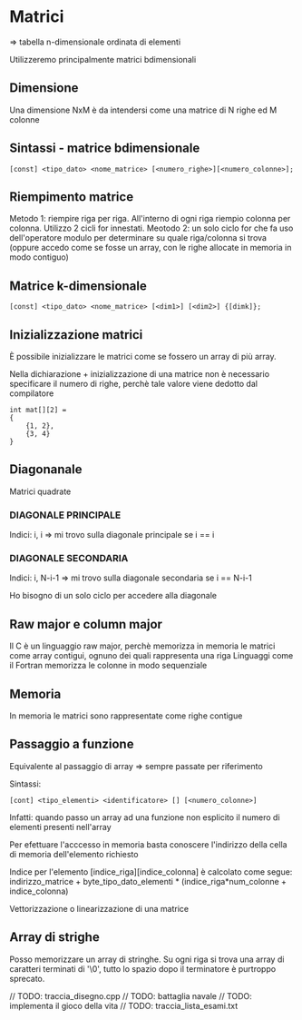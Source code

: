 # Matrici
=> tabella n-dimensionale ordinata di elementi

Utilizzeremo principalmente matrici bdimensionali

## Dimensione
Una dimensione NxM è da intendersi come una matrice di N righe ed M colonne

## Sintassi - matrice bdimensionale
```
[const] <tipo_dato> <nome_matrice> [<numero_righe>][<numero_colonne>];
```

## Riempimento matrice
Metodo 1: riempire riga per riga. All'interno di ogni riga riempio colonna per colonna. Utilizzo 2 cicli for innestati.
Meotodo 2: un solo ciclo for che fa uso dell'operatore modulo per determinare su quale riga/colonna si trova (oppure accedo come se fosse un array, con le righe allocate in memoria in modo contiguo) 

## Matrice k-dimensionale
```
[const] <tipo_dato> <nome_matrice> [<dim1>] [<dim2>] {[dimk]};
```

## Inizializzazione matrici
È possibile inizializzare le matrici come se fossero un array di più array.

Nella dichiarazione + inizializzazione di una matrice non è necessario specificare il numero di righe, perchè tale valore viene dedotto dal compilatore

```
int mat[][2] =
{
	{1, 2},
	{3, 4}
}
```

## Diagonanale
Matrici quadrate

### DIAGONALE PRINCIPALE
Indici: i, i => mi trovo sulla diagonale principale se i == i

### DIAGONALE SECONDARIA
Indici: i, N-i-1 => mi trovo sulla diagonale secondaria se i == N-i-1

Ho bisogno di un solo ciclo per accedere alla diagonale

## Raw major e column major
Il C è un linguaggio raw major, perchè memorizza in memoria le matrici come array contigui, ognuno dei quali rappresenta una riga
Linguaggi come il Fortran memorizza le colonne in modo sequenziale

## Memoria
In memoria le matrici sono rappresentate come righe contigue

## Passaggio a funzione
Equivalente al passaggio di array
=> sempre passate per riferimento

Sintassi:
```
[cont] <tipo_elementi> <identificatore> [] [<numero_colonne>]
```

Infatti: quando passo un array ad una funzione non esplicito il numero di elementi presenti nell'array

Per efettuare l'acccesso in memoria basta conoscere l'indirizzo della cella di memoria dell'elemento richiesto

Indice per l'elemento \[indice_riga][indice_colonna] è calcolato come segue:
indirizzo_matrice + byte_tipo_dato_elementi \* (indice_riga\*num_colonne + indice_colonna)

Vettorizzazione o linearizzazione di una matrice

## Array di strighe
Posso memorizzare un array di stringhe. Su ogni riga si trova una array di caratteri terminati di '\0', tutto lo spazio dopo il terminatore è purtroppo sprecato.

// TODO: traccia_disegno.cpp
// TODO: battaglia navale
// TODO: implementa il gioco della vita
// TODO: traccia_lista_esami.txt
